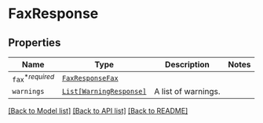 # FaxResponse



## Properties
Name | Type | Description | Notes
------------ | ------------- | ------------- | -------------
| `fax`<sup>*_required_</sup> | [```FaxResponseFax```](FaxResponseFax.md) |    |  |
| `warnings` | [```List[WarningResponse]```](WarningResponse.md) |  A list of warnings.  |  |

[[Back to Model list]](../README.md#documentation-for-models) [[Back to API list]](../README.md#documentation-for-api-endpoints) [[Back to README]](../README.md)

